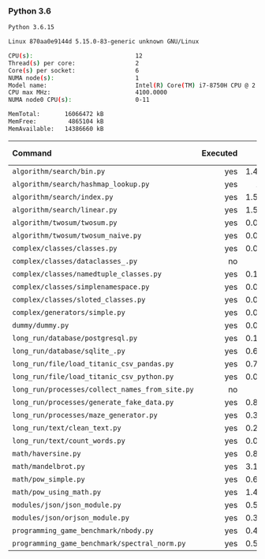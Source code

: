 ### **Python 3.6**

```bash
Python 3.6.15

Linux 870aa0e9144d 5.15.0-83-generic unknown GNU/Linux

CPU(s):                             12
Thread(s) per core:                 2
Core(s) per socket:                 6
NUMA node(s):                       1
Model name:                         Intel(R) Core(TM) i7-8750H CPU @ 2.20GHz
CPU max MHz:                        4100.0000
NUMA node0 CPU(s):                  0-11

MemTotal:       16066472 kB
MemFree:         4865104 kB
MemAvailable:   14386660 kB
```

| Command | Executed | Mean [s] | Stddev [s] | Median [s] | Min [s] | Max [s] | Memory [MB] |
|:---|---:|---:|---:|---:|---:|---:|---:|
| `algorithm/search/bin.py` | yes | 1.48272 | 0.01014 | 1.48355 | 1.46859 | 1.49673 | 29.10435 |
| `algorithm/search/hashmap_lookup.py` | yes | 1.529 | 0.04344 | 1.51079 | 1.49749 | 1.62382 | 28.53013 |
| `algorithm/search/index.py` | yes | 1.50153 | 0.02642 | 1.48424 | 1.47721 | 1.54185 | 28.93304 |
| `algorithm/search/linear.py` | yes | 1.56511 | 0.03708 | 1.57024 | 1.51248 | 1.63032 | 29.07924 |
| `algorithm/twosum/twosum.py` | yes | 0.08776 | 0.00286 | 0.0868 | 0.08581 | 0.09415 | 22.27455 |
| `algorithm/twosum/twosum_naive.py` | yes | 0.08776 | 0.00149 | 0.08673 | 0.08642 | 0.08972 | 22.38337 |
| `complex/classes/classes.py` | yes | 0.04918 | 0.00038 | 0.04908 | 0.04864 | 0.04981 | 22.02009 |
| `complex/classes/dataclasses_.py` | no | -1 | -1 | -1 | -1 | -1 | -1 |
| `complex/classes/namedtuple_classes.py` | yes | 0.10169 | 0.0009 | 0.10155 | 0.10081 | 0.10356 | 22.37221 |
| `complex/classes/simplenamespace.py` | yes | 0.06555 | 0.00081 | 0.06562 | 0.06439 | 0.06682 | 21.80246 |
| `complex/classes/sloted_classes.py` | yes | 0.04932 | 0.00036 | 0.04924 | 0.04876 | 0.04987 | 22.02567 |
| `complex/generators/simple.py` | yes | 0.06971 | 0.00051 | 0.06943 | 0.06926 | 0.0705 | 22.52288 |
| `dummy/dummy.py` | yes | 0.03378 | 0.00032 | 0.03371 | 0.03346 | 0.03433 | 21.71484 |
| `long_run/database/postgresql.py` | yes | 0.15722 | 0.00036 | 0.15718 | 0.15676 | 0.15772 | 26.75949 |
| `long_run/database/sqlite_.py` | yes | 0.62778 | 0.00392 | 0.62628 | 0.62404 | 0.63523 | 63.60826 |
| `long_run/file/load_titanic_csv_pandas.py` | yes | 0.70436 | 0.01226 | 0.69888 | 0.69749 | 0.73093 | 62.37109 |
| `long_run/file/load_titanic_csv_python.py` | yes | 0.07578 | 0.0006 | 0.07576 | 0.07485 | 0.07657 | 22.00223 |
| `long_run/processes/collect_names_from_site.py` | no | -1 | -1 | -1 | -1 | -1 | -1 |
| `long_run/processes/generate_fake_data.py` | yes | 0.87106 | 0.00951 | 0.86689 | 0.86088 | 0.88696 | 64.77567 |
| `long_run/processes/maze_generator.py` | yes | 0.31667 | 0.01528 | 0.31194 | 0.3023 | 0.3479 | 21.73717 |
| `long_run/text/clean_text.py` | yes | 0.26755 | 0.00055 | 0.26741 | 0.26699 | 0.26836 | 22.3471 |
| `long_run/text/count_words.py` | yes | 0.09439 | 0.00023 | 0.0943 | 0.09415 | 0.09475 | 21.65681 |
| `math/haversine.py` | yes | 0.86261 | 0.02707 | 0.85989 | 0.82702 | 0.91374 | 21.80859 |
| `math/mandelbrot.py` | yes | 3.15227 | 0.09147 | 3.16877 | 2.96123 | 3.2622 | 36.35603 |
| `math/pow_simple.py` | yes | 0.64606 | 0.00163 | 0.64612 | 0.64383 | 0.64914 | 21.82645 |
| `math/pow_using_math.py` | yes | 1.48338 | 0.03481 | 1.48449 | 1.44413 | 1.54039 | 21.65848 |
| `modules/json/json_module.py` | yes | 0.50897 | 0.01101 | 0.50691 | 0.49983 | 0.53093 | 21.9029 |
| `modules/json/orjson_module.py` | yes | 0.30687 | 0.0044 | 0.30674 | 0.30222 | 0.31375 | 22.73103 |
| `programming_game_benchmark/nbody.py` | yes | 0.43473 | 0.00218 | 0.43396 | 0.4324 | 0.43854 | 21.79911 |
| `programming_game_benchmark/spectral_norm.py` | yes | 0.58673 | 0.01425 | 0.58208 | 0.57892 | 0.61882 | 22.3125 |
